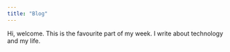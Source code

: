 ```yaml
---
title: "Blog"
---
```


Hi, welcome. This is the favourite part of my week. I write about technology and my life.

